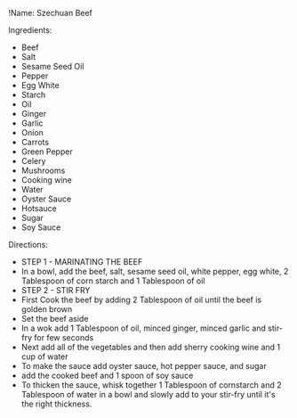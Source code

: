!Name: Szechuan Beef

Ingredients:
- Beef
- Salt
- Sesame Seed Oil
- Pepper
- Egg White
- Starch
- Oil
- Ginger
- Garlic
- Onion
- Carrots
- Green Pepper
- Celery
- Mushrooms
- Cooking wine
- Water
- Oyster Sauce
- Hotsauce
- Sugar
- Soy Sauce

Directions:
- STEP 1 - MARINATING THE BEEF
- In a bowl, add the beef, salt, sesame seed oil, white pepper, egg white, 2 Tablespoon of corn starch and 1 Tablespoon of oil
- STEP 2 - STIR FRY
- First Cook the beef by adding 2 Tablespoon of oil until the beef is golden brown
- Set the beef aside
- In a wok add 1 Tablespoon of oil, minced ginger, minced garlic and stir-fry for few seconds
- Next add all of the vegetables and then add sherry cooking wine and 1 cup of water
- To make the sauce add oyster sauce, hot pepper sauce, and sugar
- add the cooked beef and 1 spoon of soy sauce
- To thicken the sauce, whisk together 1 Tablespoon of cornstarch and 2 Tablespoon of water in a bowl and slowly add to your stir-fry until it's the right thickness.
